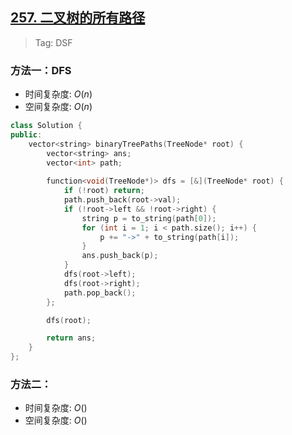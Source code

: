 ## [257. 二叉树的所有路径](https://leetcode.cn/problems/binary-tree-paths/description/)

> Tag: DSF

### 方法一：DFS
* 时间复杂度: ${O(n)}$
* 空间复杂度: ${O(n)}$
```cpp
class Solution {
public:
    vector<string> binaryTreePaths(TreeNode* root) {
        vector<string> ans;
        vector<int> path;
        
        function<void(TreeNode*)> dfs = [&](TreeNode* root) {
            if (!root) return;
            path.push_back(root->val);
            if (!root->left && !root->right) {
                string p = to_string(path[0]);
                for (int i = 1; i < path.size(); i++) {
                    p += "->" + to_string(path[i]);
                }
                ans.push_back(p);
            } 
            dfs(root->left);
            dfs(root->right);
            path.pop_back();
        };

        dfs(root);

        return ans;
    }
};
```

### 方法二：
* 时间复杂度: ${O()}$
* 空间复杂度: ${O()}$
```cpp

```